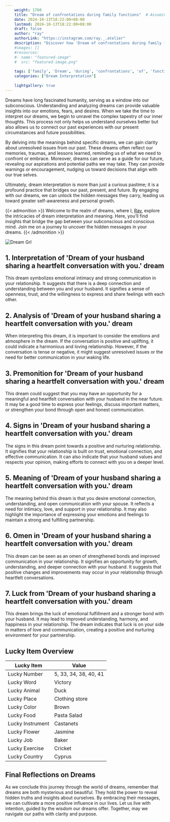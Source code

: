 ```yaml
---
    weight: 1760
    title: "Dream of confrontations during family functions"  # Assuming 'title' column exists
    date: 2024-10-13T18:22:00+08:00
    lastmod: 2024-10-13T18:22:00+08:00
    draft: false
    author: "ray"
    authorLink: "https://instagram.com/ray._.atelier"
    description: "Discover how 'Dream of confrontations during family functions' can interpret your future and uncover its significant meanings in your life."
    #images: []
    #resources:
    #- name: "featured-image"
    #  src: "featured-image.png"
    
    tags: ['family', 'Dream', 'during', 'confrontations', 'of', 'functions']
    categories: ["Dream Interpretation"]
    
    lightgallery: true
---
```

    
Dreams have long fascinated humanity, serving as a window into our subconscious. Understanding and analyzing dreams can provide valuable insights into our emotions, fears, and desires. When we take the time to interpret our dreams, we begin to unravel the complex tapestry of our inner thoughts. This process not only helps us understand ourselves better but also allows us to connect our past experiences with our present circumstances and future possibilities.

By delving into the meanings behind specific dreams, we can gain clarity about unresolved issues from our past. These dreams often reflect our memories, traumas, and lessons learned, reminding us of what we need to confront or embrace. Moreover, dreams can serve as a guide for our future, revealing our aspirations and potential paths we may take. They can provide warnings or encouragement, nudging us toward decisions that align with our true selves.

Ultimately, dream interpretation is more than just a curious pastime; it is a profound practice that bridges our past, present, and future. By engaging with our dreams, we can unlock the hidden messages they carry, leading us toward greater self-awareness and personal growth.

{{< admonition >}}
Welcome to the realm of dreams, where I, [Ray](https://instagram.com/ray._.atelier), explore the intricacies of dream interpretation and meaning. Here, you’ll find insights that bridge the gap between your subconscious and conscious mind. Join me on a journey to uncover the hidden messages in your dreams.
{{< /admonition >}}

![Dream Grl](https://cdn.pixabay.com/photo/2017/11/02/03/35/gothic-2910057_1280.jpg "Dream Grl")

## 1. Interpretation of 'Dream of your husband sharing a heartfelt conversation with you.' dream

This dream symbolizes emotional intimacy and strong communication in your relationship. It suggests that there is a deep connection and understanding between you and your husband. It signifies a sense of openness, trust, and the willingness to express and share feelings with each other.

## 2. Analysis of 'Dream of your husband sharing a heartfelt conversation with you.' dream

When interpreting this dream, it is important to consider the emotions and atmosphere in the dream. If the conversation is positive and uplifting, it could indicate a harmonious and loving relationship. However, if the conversation is tense or negative, it might suggest unresolved issues or the need for better communication in your waking life.

## 3. Premonition for 'Dream of your husband sharing a heartfelt conversation with you.' dream

This dream could suggest that you may have an opportunity for a meaningful and heartfelt conversation with your husband in the near future. It may be a good time to express your feelings, discuss important matters, or strengthen your bond through open and honest communication.

## 4. Signs in 'Dream of your husband sharing a heartfelt conversation with you.' dream

The signs in this dream point towards a positive and nurturing relationship. It signifies that your relationship is built on trust, emotional connection, and effective communication. It can also indicate that your husband values and respects your opinion, making efforts to connect with you on a deeper level.

## 5. Meaning of 'Dream of your husband sharing a heartfelt conversation with you.' dream

The meaning behind this dream is that you desire emotional connection, understanding, and open communication with your spouse. It reflects a need for intimacy, love, and support in your relationship. It may also highlight the importance of expressing your emotions and feelings to maintain a strong and fulfilling partnership.

## 6. Omen in 'Dream of your husband sharing a heartfelt conversation with you.' dream

This dream can be seen as an omen of strengthened bonds and improved communication in your relationship. It signifies an opportunity for growth, understanding, and deeper connection with your husband. It suggests that positive changes and improvements may occur in your relationship through heartfelt conversations.

## 7. Luck from 'Dream of your husband sharing a heartfelt conversation with you.' dream

This dream brings the luck of emotional fulfillment and a stronger bond with your husband. It may lead to improved understanding, harmony, and happiness in your relationship. The dream indicates that luck is on your side in matters of love and communication, creating a positive and nurturing environment for your partnership.

## Lucky Item Overview
| Lucky Item          | Value              |
|---------------|--------------------|
| Lucky Number        | 5, 33, 34, 38, 40, 41  |
| Lucky Word          | Victory |
| Lucky Animal        | Duck |
| Lucky Place         | Clothing store     |
| Lucky Color         | Brown     |
| Lucky Food          | Pasta Salad      |
| Lucky Instrument    | Castanets |
| Lucky Flower        | Jasmine    |
| Lucky Job           | Baker       |
| Lucky Exercise      | Cricket  |
| Lucky Country       | Cyprus    |


##  Final Reflections on Dreams

As we conclude this journey through the world of dreams, remember that dreams are both mysterious and beautiful. They hold the power to reveal hidden truths and insights about ourselves. By embracing their messages, we can cultivate a more positive influence in our lives. Let us live with intention, guided by the wisdom our dreams offer. Together, may we navigate our paths with clarity and purpose.
